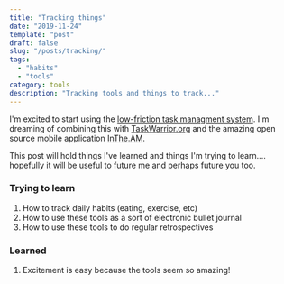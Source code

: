```yaml
---
title: "Tracking things"
date: "2019-11-24"
template: "post"
draft: false
slug: "/posts/tracking/"
tags:
  - "habits"
  - "tools"
category: tools 
description: "Tracking tools and things to track..."
---
```


I'm excited to start using the 
[low-friction task managment system](https://github.com/CoralineAda/lftm).   I'm dreaming of combining this with [TaskWarrior.org](https://TaskWarrior.org) and the amazing open source mobile application [InThe.AM](https://inthe.am/about).

This post will hold things I've learned and things I'm trying to learn.... hopefully it will be useful to future me and perhaps future you too.

### Trying to learn
1. How to track daily habits (eating, exercise, etc)
1. How to use these tools as a sort of electronic bullet journal
1. How to use these tools to do regular retrospectives 

### Learned
1. Excitement is easy because the tools seem so amazing!

